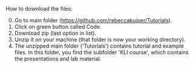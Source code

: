 
How to download the files:

0. Go to main folder (https://github.com/rebeccakuiper/Tutorials).
1. Click on green button called Code.
2. Download zip (last option in list).
3. Unzip it on your machine (that folder is now your working directory).
4. The unzipped main folder ('Tutorials') contains tutorial and example files.
   In this folder, you find the subfolder 'KLI course', 
   which contains the presentations and lab material.